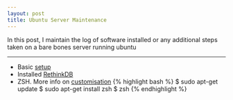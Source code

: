 ```yaml
---
layout: post
title: Ubuntu Server Maintenance
---
```


In this post, I maintain the log of software installed or any additional steps taken on a bare bones server running ubuntu

-----

* Basic <a href="https://www.digitalocean.com/community/tutorials/initial-server-setup-with-ubuntu-14-04">setup</a>
* Installed <a href="http://kumargaurav.co/2016/08/10/deploy-go-lang-app-linux-server/#rethinkdb">RethinkDB</a>
* ZSH. More info on <a href="https://www.digitalocean.com/community/tutorials/how-to-install-z-shell-zsh-on-a-cloud-server">customisation</a> 
{% highlight bash %}
$ sudo apt-get update
$ sudo apt-get install zsh
$ zsh
{% endhighlight %}

